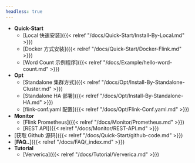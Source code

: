 ```yaml
---
headless: true
---
```




- **Quick-Start**
  - [Local 快速安装]({{< relref "/docs/Quick-Start/Install-By-Local.md" >}})
  - [Docker 方式安装]({{< relref "/docs/Quick-Start/Docker-Flink.md" >}})
  - [Word Count 示例程序]({{< relref "/docs/Example/hello-word-count.md" >}})
- **Opt**
  - [Standalone 集群方式]({{< relref "/docs/Opt/Install-By-Standalone-Cluster.md" >}})
  - [Standalone HA 部署]({{< relref "/docs/Opt/Install-By-Standalone-HA.md" >}})
  - [flink-conf.yaml 配置]({{< relref "/docs/Opt/Flink-Conf.yaml.md" >}})
- **Monitor**
  - [Flink Prometheus]({{< relref "/docs/Monitor/Prometheus.md" >}})
  - [REST API]({{< relref "/docs/Monitor/REST-API.md" >}})
- [获取 Github 源码]({{< relref "/docs/Quick-Start/github-code.md" >}})
- [**FAQ..**]({{< relref "/docs/FAQ/_index.md" >}})
- **Tutorial**
  - [Ververica]({{< relref "/docs/Tutorial/Ververica.md" >}})



